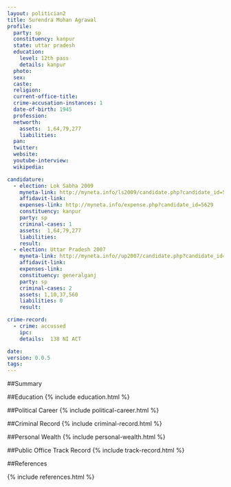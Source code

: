 ```yaml
---
layout: politician2
title: Surendra Mohan Agrawal
profile: 
  party: sp
  constituency: kanpur
  state: uttar pradesh
  education: 
    level: 12th pass
    details: kanpur
  photo: 
  sex: 
  caste: 
  religion: 
  current-office-title: 
  crime-accusation-instances: 1
  date-of-birth: 1945
  profession: 
  networth: 
    assets:  1,64,79,277
    liabilities: 
  pan: 
  twitter: 
  website: 
  youtube-interview: 
  wikipedia: 

candidature: 
  - election: Lok Sabha 2009
    myneta-link: http://myneta.info/ls2009/candidate.php?candidate_id=5629
    affidavit-link: 
    expenses-link: http://myneta.info/expense.php?candidate_id=5629
    constituency: kanpur 
    party: sp
    criminal-cases: 1
    assets:  1,64,79,277
    liabilities: 
    result:  
  - election: Uttar Pradesh 2007
    myneta-link: http://myneta.info//up2007/candidate.php?candidate_id=540
    affidavit-link: 
    expenses-link: 
    constituency: generalganj 
    party: sp
    criminal-cases: 2
    assets: 1,10,37,560
    liabilities: 0
    result:  

crime-record: 
  - crime: accussed
    ipc: 
    details:  138 NI ACT  

date: 
version: 0.0.5
tags: 
---
```

##Summary


##Education
{% include education.html %}


##Political Career
{% include political-career.html %}


##Criminal Record
{% include criminal-record.html %}


##Personal Wealth
{% include personal-wealth.html %}


##Public Office Track Record
{% include track-record.html %}


##References


{% include references.html %}